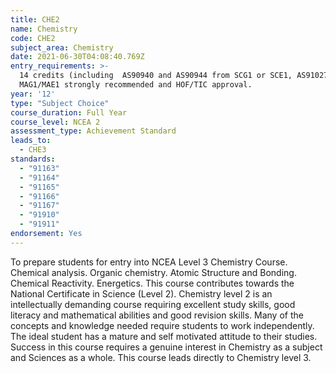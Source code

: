 ```yaml
---
title: CHE2
name: Chemistry
code: CHE2
subject_area: Chemistry
date: 2021-06-30T04:08:40.769Z
entry_requirements: >-
  14 credits (including  AS90940 and AS90944 from SCG1 or SCE1, AS91027
  MAG1/MAE1 strongly recommended and HOF/TIC approval.
year: '12'
type: "Subject Choice"
course_duration: Full Year
course_level: NCEA 2
assessment_type: Achievement Standard
leads_to:
  - CHE3
standards:
  - "91163"
  - "91164"
  - "91165"
  - "91166"
  - "91167"
  - "91910"
  - "91911"
endorsement: Yes
---
```

To prepare students for entry into NCEA Level 3 Chemistry Course. Chemical analysis. Organic chemistry. Atomic Structure and Bonding. Chemical Reactivity. Energetics. This course contributes towards the National Certificate in Science (Level 2). Chemistry level 2 is an intellectually demanding course requiring excellent study skills, good literacy and mathematical abilities and good revision skills. Many of the concepts and knowledge needed require students to work independently. The ideal student has a mature and self motivated attitude to their studies. Success in this course requires a genuine interest in Chemistry as a subject and Sciences as a whole. This course leads directly to Chemistry level 3.
